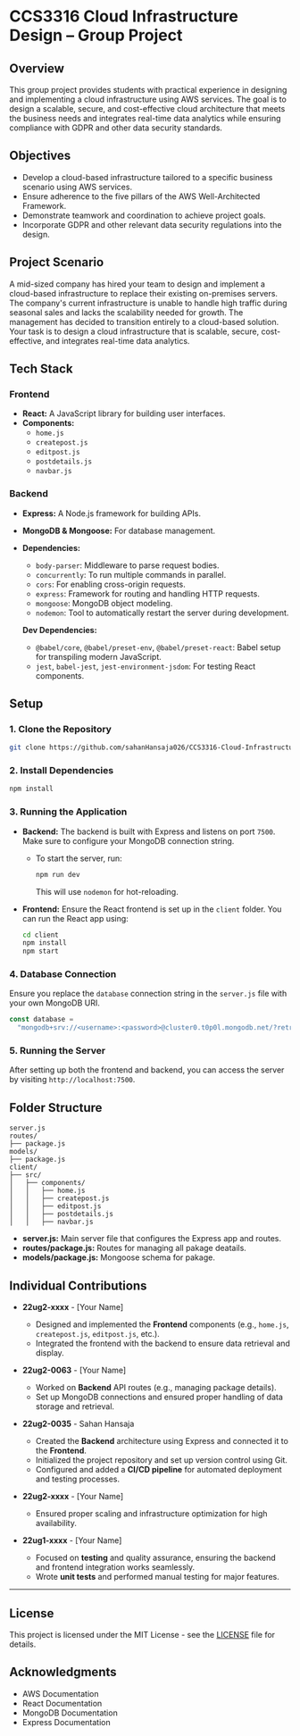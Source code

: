 # CCS3316 Cloud Infrastructure Design – Group Project

## Overview
This group project provides students with practical experience in designing and implementing a cloud infrastructure using AWS services. The goal is to design a scalable, secure, and cost-effective cloud architecture that meets the business needs and integrates real-time data analytics while ensuring compliance with GDPR and other data security standards.

## Objectives
- Develop a cloud-based infrastructure tailored to a specific business scenario using AWS services.
- Ensure adherence to the five pillars of the AWS Well-Architected Framework.
- Demonstrate teamwork and coordination to achieve project goals.
- Incorporate GDPR and other relevant data security regulations into the design.

## Project Scenario
A mid-sized company has hired your team to design and implement a cloud-based infrastructure to replace their existing on-premises servers. The company's current infrastructure is unable to handle high traffic during seasonal sales and lacks the scalability needed for growth. The management has decided to transition entirely to a cloud-based solution. Your task is to design a cloud infrastructure that is scalable, secure, cost-effective, and integrates real-time data analytics.


## Tech Stack

### Frontend
- **React:** A JavaScript library for building user interfaces.
- **Components:**
  - `home.js`
  - `createpost.js`
  - `editpost.js`
  - `postdetails.js`
  - `navbar.js`

### Backend
- **Express:** A Node.js framework for building APIs.
- **MongoDB & Mongoose:** For database management.
- **Dependencies:**
  - `body-parser`: Middleware to parse request bodies.
  - `concurrently`: To run multiple commands in parallel.
  - `cors`: For enabling cross-origin requests.
  - `express`: Framework for routing and handling HTTP requests.
  - `mongoose`: MongoDB object modeling.
  - `nodemon`: Tool to automatically restart the server during development.
  
  **Dev Dependencies:**
  - `@babel/core`, `@babel/preset-env`, `@babel/preset-react`: Babel setup for transpiling modern JavaScript.
  - `jest`, `babel-jest`, `jest-environment-jsdom`: For testing React components.

## Setup

### 1. Clone the Repository
```bash
git clone https://github.com/sahanHansaja026/CCS3316-Cloud-Infrastructure-Design
```

### 2. Install Dependencies
```bash
npm install
```

### 3. Running the Application
- **Backend:** The backend is built with Express and listens on port `7500`. Make sure to configure your MongoDB connection string.
  - To start the server, run:
    ```bash
    npm run dev
    ```
    This will use `nodemon` for hot-reloading.

- **Frontend:** Ensure the React frontend is set up in the `client` folder. You can run the React app using:
    ```bash
    cd client
    npm install
    npm start
    ```

### 4. Database Connection
Ensure you replace the `database` connection string in the `server.js` file with your own MongoDB URI.

```javascript
const database =
  "mongodb+srv://<username>:<password>@cluster0.t0p0l.mongodb.net/?retryWrites=true&w=majority&appName=Cluster0";
```

### 5. Running the Server

After setting up both the frontend and backend, you can access the server by visiting `http://localhost:7500`.

## Folder Structure

```
server.js
routes/
├── package.js
models/
├── package.js
client/
├── src/
│   ├── components/
│   │   ├── home.js
│   │   ├── createpost.js
│   │   ├── editpost.js
│   │   ├── postdetails.js
│   │   ├── navbar.js
```

- **server.js:** Main server file that configures the Express app and routes.
- **routes/package.js:** Routes for managing all pakage deatails.
- **models/package.js:** Mongoose schema for pakage.

## Individual Contributions

- **22ug2-xxxx** - [Your Name]
  - Designed and implemented the **Frontend** components (e.g., `home.js`, `createpost.js`, `editpost.js`, etc.).
  - Integrated the frontend with the backend to ensure data retrieval and display.

- **22ug2-0063** - [Your Name]
  - Worked on **Backend** API routes (e.g., managing package details).
  - Set up MongoDB connections and ensured proper handling of data storage and retrieval.

- **22ug2-0035** - Sahan Hansaja
  - Created the **Backend** architecture using Express and connected it to the **Frontend**.
  - Initialized the project repository and set up version control using Git.
  - Configured and added a **CI/CD pipeline** for automated deployment and testing processes.

- **22ug2-xxxx** - [Your Name]
  - Ensured proper scaling and infrastructure optimization for high availability.

- **22ug1-xxxx** - [Your Name]
  - Focused on **testing** and quality assurance, ensuring the backend and frontend integration works seamlessly.
  - Wrote **unit tests** and performed manual testing for major features.



---

## License
This project is licensed under the MIT License - see the [LICENSE](LICENSE) file for details.

## Acknowledgments
- AWS Documentation
- React Documentation
- MongoDB Documentation
- Express Documentation
